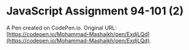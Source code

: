 # JavaScript Assignment 94-101 (2)

A Pen created on CodePen.io. Original URL: [https://codepen.io/Mohammad-Mashaikh/pen/ExdjLQd](https://codepen.io/Mohammad-Mashaikh/pen/ExdjLQd).

